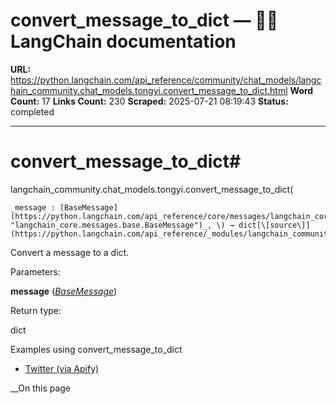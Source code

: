 # convert_message_to_dict — 🦜🔗 LangChain  documentation

**URL:** https://python.langchain.com/api_reference/community/chat_models/langchain_community.chat_models.tongyi.convert_message_to_dict.html
**Word Count:** 17
**Links Count:** 230
**Scraped:** 2025-07-21 08:19:43
**Status:** completed

---

# convert\_message\_to\_dict\#

langchain\_community.chat\_models.tongyi.convert\_message\_to\_dict\(

    _message : [BaseMessage](https://python.langchain.com/api_reference/core/messages/langchain_core.messages.base.BaseMessage.html#langchain_core.messages.base.BaseMessage "langchain_core.messages.base.BaseMessage")_, \) → dict[\[source\]](https://python.langchain.com/api_reference/_modules/langchain_community/chat_models/tongyi.html#convert_message_to_dict)\#     

Convert a message to a dict.

Parameters:     

**message** \([_BaseMessage_](https://python.langchain.com/api_reference/core/messages/langchain_core.messages.base.BaseMessage.html#langchain_core.messages.base.BaseMessage "langchain_core.messages.base.BaseMessage")\)

Return type:     

dict

Examples using convert\_message\_to\_dict

  * [Twitter \(via Apify\)](https://python.langchain.com/docs/integrations/chat_loaders/twitter/)

__On this page